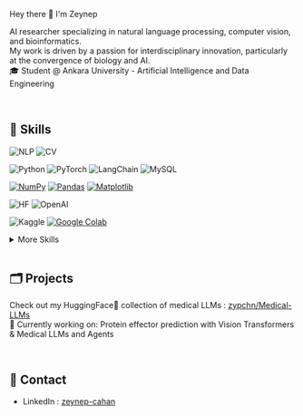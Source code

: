 Hey there 👋 I'm Zeynep

AI researcher specializing in natural language processing, computer vision, and bioinformatics. \
My work is driven by a passion for interdisciplinary innovation, particularly at the convergence of biology and AI. \
🎓 Student @ Ankara University - Artificial Intelligence and Data Engineering

<br/>

<!-- Want to know more about me? [Check out my portfolio.](https://braydoncoyer.dev/) -->

## 🎯 Skills

![NLP](https://img.shields.io/badge/NLP-Natural%20Language%20Processing-yellow)
![CV](https://img.shields.io/badge/CV-Computer%20Vision-orange)

![Python](https://img.shields.io/badge/Python-3776AB?logo=python&logoColor=fff)
![PyTorch](https://img.shields.io/badge/PyTorch-ee4c2c?logo=pytorch&logoColor=white)
![LangChain](https://img.shields.io/badge/LangChain-1c3c3c.svg?logo=langchain&logoColor=white)
![MySQL](https://img.shields.io/badge/MySQL-4479A1?logo=mysql&logoColor=fff)

[![NumPy](https://img.shields.io/badge/NumPy-4DABCF?logo=numpy&logoColor=fff)](#)
[![Pandas](https://img.shields.io/badge/Pandas-150458?logo=pandas&logoColor=fff)](#)
[![Matplotlib](https://custom-icon-badges.demolab.com/badge/Matplotlib-71D291?logo=matplotlib&logoColor=fff)](#)

![HF](https://img.shields.io/badge/-HuggingFace-3B4252?style=flat&logo=huggingface&logoColor=)
![OpenAI](https://shields.io/badge/-OpenAI-93f6ef?logo=openai)

![Kaggle](https://img.shields.io/badge/-Kaggle-20BEFF?style=flat&logo=kaggle&logoColor=white)
[![Google Colab](https://img.shields.io/badge/Google%20Colab-F9AB00?logo=googlecolab&logoColor=fff)](#)


<details>
<summary>More Skills</summary>
<br>
  
![JavaScript](https://img.shields.io/badge/JavaScript-F7DF1E?logo=javascript&logoColor=000)
![React](https://img.shields.io/badge/React-%2320232a.svg?logo=react&logoColor=%2361DAFB)
![NodeJS](https://img.shields.io/badge/Node.js-6DA55F?logo=node.js&logoColor=white)
![Godot Engine](https://img.shields.io/badge/Godot-%23FFFFFF.svg?logo=godot-engine)

</details>

<br/>

## 🗂️ Projects
Check out my HuggingFace🤗 collection of medical LLMs : [zypchn/Medical-LLMs](https://huggingface.co/collections/zypchn/medical-llms-68aeb0165f59206e39271eaa) \
🔎 Currently working on: Protein effector prediction with Vision Transformers & Medical LLMs and Agents


<br/>

## 💬 Contact
- LinkedIn : [zeynep-cahan](https://www.linkedin.com/in/zeynep-cahan/)
